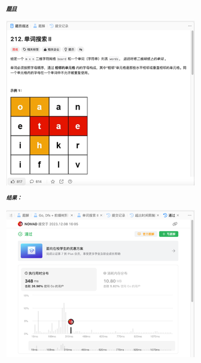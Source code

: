##### [题目](https://leetcode.cn/problems/word-search-ii/description/)
![pic](img.png)
##### 结果：
![pic](result.png)
